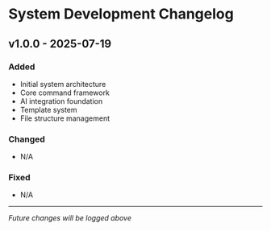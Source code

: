# System Development Changelog

## v1.0.0 - 2025-07-19
### Added
- Initial system architecture
- Core command framework
- AI integration foundation
- Template system
- File structure management

### Changed
- N/A

### Fixed
- N/A

---

*Future changes will be logged above*
